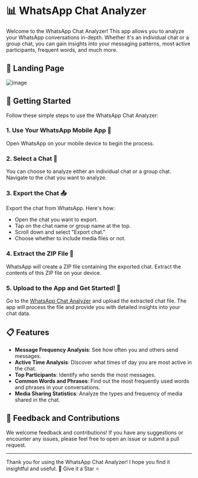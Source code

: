 # 📊 WhatsApp Chat Analyzer

Welcome to the WhatsApp Chat Analyzer! This app allows you to analyze your WhatsApp conversations in-depth. Whether it's an individual chat or a group chat, you can gain insights into your messaging patterns, most active participants, frequent words, and much more.

## 🏡 Landing Page
![image](https://github.com/abhiiiman/WhatsApp-Chat-Analyzer-WebApp/assets/111262410/e95beb54-a92a-43b4-84b9-899caf63dda7)

## 🚀 Getting Started

Follow these simple steps to use the WhatsApp Chat Analyzer:

### 1. Use Your WhatsApp Mobile App 📱
Open WhatsApp on your mobile device to begin the process.

### 2. Select a Chat 💬
You can choose to analyze either an individual chat or a group chat. Navigate to the chat you want to analyze.

### 3. Export the Chat 📤
Export the chat from WhatsApp. Here's how:
- Open the chat you want to export.
- Tap on the chat name or group name at the top.
- Scroll down and select "Export chat."
- Choose whether to include media files or not.

### 4. Extract the ZIP File 📂
WhatsApp will create a ZIP file containing the exported chat. Extract the contents of this ZIP file on your device.

### 5. Upload to the App and Get Started! 🚀
Go to the [WhatsApp Chat Analyzer](https://whatsapp-chat-analyzer-modern.streamlit.app/) and upload the extracted chat file. The app will process the file and provide you with detailed insights into your chat data.

## 📋 Features

- **Message Frequency Analysis**: See how often you and others send messages.
- **Active Time Analysis**: Discover what times of day you are most active in the chat.
- **Top Participants**: Identify who sends the most messages.
- **Common Words and Phrases**: Find out the most frequently used words and phrases in your conversations.
- **Media Sharing Statistics**: Analyze the types and frequency of media shared in the chat.

## 📢 Feedback and Contributions

We welcome feedback and contributions! If you have any suggestions or encounter any issues, please feel free to open an issue or submit a pull request.

---

Thank you for using the WhatsApp Chat Analyzer! 
I hope you find it insightful and useful. 🚀 Give it a Star ⭐
